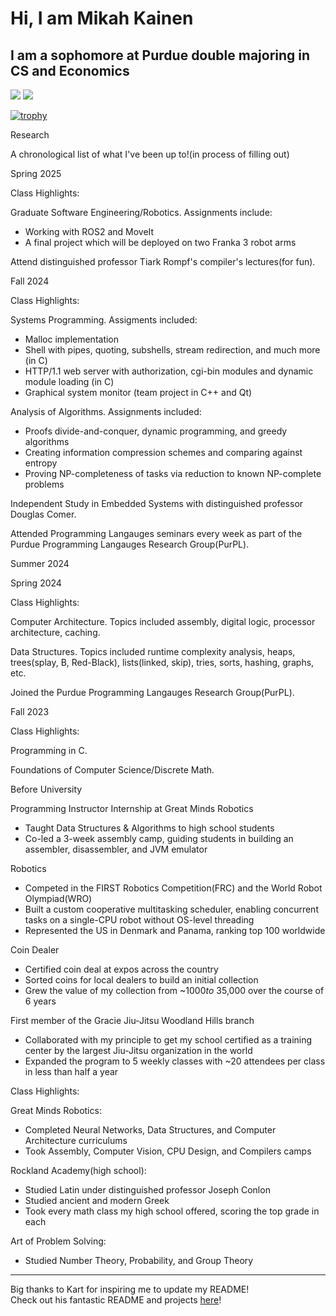 # Hi, I am Mikah Kainen
## I am a sophomore at Purdue double majoring in CS and Economics

![](https://komarev.com/ghpvc/?username=Mikah-Kainen&style=flat&color=DC143C)
![](https://img.shields.io/github/followers/Mikah-Kainen?style=social)

[![trophy](https://github-profile-trophy.vercel.app/?username=Mikah-Kainen&column=8&theme=gruvbox&no-frame=true)](https://github.com/ryo-ma/github-profile-trophy)

<!--
[![Top Langs](https://github-readme-stats.vercel.app/api/top-langs/?username=Mikah-Kainen&theme=onedark)](https://github.com/anuraghazra/github-readme-stats)
![Mikah's GitHub stats](https://github-readme-stats.vercel.app/api?username=Mikah-Kainen&show_icons=true&theme=onedark)  

[![GitHub Streak](https://github-readme-streak-stats.herokuapp.com/?user=Mikah-Kainen&theme=tokyonight)](https://git.io/streak-stats) 
 -->




Research


A chronological list of what I've been up to!(in process of filling out)

Spring 2025

Class Highlights:

Graduate Software Engineering/Robotics. Assignments include:
 - Working with ROS2 and MoveIt
 - A final project which will be deployed on two Franka 3 robot arms

Attend distinguished professor Tiark Rompf's compiler's lectures(for fun).

Fall 2024

Class Highlights:

Systems Programming. Assigments included:
 - Malloc implementation
 - Shell with pipes, quoting, subshells, stream redirection, and much more (in C)
 - HTTP/1.1 web server with authorization, cgi-bin modules and dynamic module loading (in C)
 - Graphical system monitor (team project in C++ and Qt)

Analysis of Algorithms. Assignments included:
 - Proofs divide-and-conquer, dynamic programming, and greedy algorithms
 - Creating information compression schemes and comparing against entropy
 - Proving NP-completeness of tasks via reduction to known NP-complete problems

Independent Study in Embedded Systems with distinguished professor Douglas Comer.

Attended Programming Langauges seminars every week as part of the Purdue Programming Langauges Research Group(PurPL).

Summer 2024


Spring 2024


Class Highlights:

Computer Architecture. Topics included assembly, digital logic, processor architecture, caching.
   
Data Structures. Topics included runtime complexity analysis, heaps, trees(splay, B, Red-Black), lists(linked, skip), tries, sorts, hashing, graphs, etc.

Joined the Purdue Programming Langauges Research Group(PurPL).

Fall 2023

Class Highlights:

Programming in C.

Foundations of Computer Science/Discrete Math.

Before University

Programming Instructor Internship at Great Minds Robotics
 - Taught Data Structures & Algorithms to high school students
 - Co-led a 3-week assembly camp, guiding students in building an assembler, disassembler, and JVM emulator

Robotics
 - Competed in the FIRST Robotics Competition(FRC) and the World Robot Olympiad(WRO)
 - Built a custom cooperative multitasking scheduler, enabling concurrent tasks on a single-CPU robot without OS-level threading
 - Represented the US in Denmark and Panama, ranking top 100 worldwide

Coin Dealer
 - Certified coin deal at expos across the country
 - Sorted coins for local dealers to build an initial collection
 - Grew the value of my collection from ~$1000 to ~$35,000 over the course of 6 years

First member of the Gracie Jiu-Jitsu Woodland Hills branch
 - Collaborated with my principle to get my school certified as a training center by the largest Jiu-Jitsu organization in the world
 - Expanded the program to 5 weekly classes with ~20 attendees per class in less than half a year

Class Highlights:

Great Minds Robotics:
 - Completed Neural Networks, Data Structures, and Computer Architecture curriculums
 - Took Assembly, Computer Vision, CPU Design, and Compilers camps

Rockland Academy(high school):
 - Studied Latin under distinguished professor Joseph Conlon
 - Studied ancient and modern Greek
 - Took every math class my high school offered, scoring the top grade in each

Art of Problem Solving:
 - Studied Number Theory, Probability, and Group Theory

---
Big thanks to Kart for inspiring me to update my README!\
Check out his fantastic README and projects [here](https://github.com/kartva?tab=overview&from=2019-12-01&to=2019-12-31)! 
